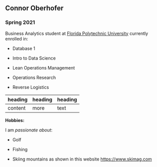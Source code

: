 ## Connor Oberhofer

### Spring 2021 

Business Analytics student at [Florida Polytechnic University](https://www.floridapoly.edu) currently enrolled in: 

- Database 1

- Intro to Data Science

- Lean Operations Management

- Operations Research

- Reverse Logistics

| heading | heading | heading |
| --- | --- | --- |
| content | more | text |

**Hobbies:**

I am _passionate about_: 

- Golf

- Fishing

- Skiing mountains as shown in this website <https://www.skimag.com>
